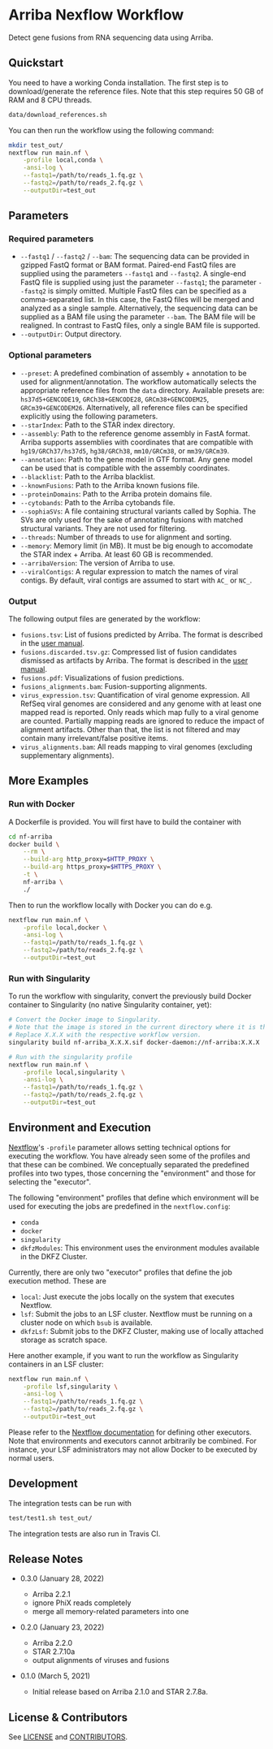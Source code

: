 # Arriba Nexflow Workflow

Detect gene fusions from RNA sequencing data using Arriba.

## Quickstart

You need to have a working Conda installation. The first step is to download/generate the reference files. Note that this step requires 50 GB of RAM and 8 CPU threads.

```bash
data/download_references.sh
```

You can then run the workflow using the following command:

```bash
mkdir test_out/
nextflow run main.nf \
    -profile local,conda \
    -ansi-log \
    --fastq1=/path/to/reads_1.fq.gz \
    --fastq2=/path/to/reads_2.fq.gz \
    --outputDir=test_out
```

## Parameters

### Required parameters

- `--fastq1` / `--fastq2` / `--bam`: The sequencing data can be provided in gzipped FastQ format or BAM format. Paired-end FastQ files are supplied using the parameters `--fastq1` and `--fastq2`. A single-end FastQ file is supplied using just the parameter `--fastq1`; the parameter `--fastq2` is simply omitted. Multiple FastQ files can be specified as a comma-separated list. In this case, the FastQ files will be merged and analyzed as a single sample. Alternatively, the sequencing data can be supplied as a BAM file using the parameter `--bam`. The BAM file will be realigned. In contrast to FastQ files, only a single BAM file is supported.
- `--outputDir`: Output directory.

### Optional parameters

- `--preset`: A predefined combination of assembly + annotation to be used for alignment/annotation. The workflow automatically selects the appropriate reference files from the `data` directory. Available presets are: `hs37d5+GENCODE19`, `GRCh38+GENCODE28`, `GRCm38+GENCODEM25`, `GRCm39+GENCODEM26`. Alternatively, all reference files can be specified explicitly using the following parameters.
- `--starIndex`: Path to the STAR index directory.
- `--assembly`: Path to the reference genome assembly in FastA format. Arriba supports assemblies with coordinates that are compatible with `hg19/GRCh37/hs37d5`, `hg38/GRCh38`, `mm10/GRCm38`, or `mm39/GRCm39`.
- `--annotation`: Path to the gene model in GTF format. Any gene model can be used that is compatible with the assembly coordinates.
- `--blacklist`: Path to the Arriba blacklist.
- `--knownFusions`: Path to the Arriba known fusions file.
- `--proteinDomains`: Path to the Arriba protein domains file.
- `--cytobands`: Path to the Arriba cytobands file.
- `--sophiaSVs`: A file containing structural variants called by Sophia. The SVs are only used for the sake of annotating fusions with matched structural variants. They are not used for filtering.
- `--threads`: Number of threads to use for alignment and sorting.
- `--memory`: Memory limit (in MB). It must be big enough to accomodate the STAR index + Arriba. At least 60 GB is recommended.
- `--arribaVersion`: The version of Arriba to use.
- `--viralContigs`: A regular expression to match the names of viral contigs. By default, viral contigs are assumed to start with `AC_` or `NC_`.

### Output

The following output files are generated by the workflow:

- `fusions.tsv`: List of fusions predicted by Arriba. The format is described in the [user manual](https://arriba.readthedocs.io/en/v2.2.1/output-files/#fusionstsv).
- `fusions.discarded.tsv.gz`: Compressed list of fusion candidates dismissed as artifacts by Arriba. The format is described in the [user manual](https://arriba.readthedocs.io/en/v2.2.1/output-files/#fusionsdiscardedtsv).
- `fusions.pdf`: Visualizations of fusion predictions.
- `fusions_alignments.bam`: Fusion-supporting alignments.
- `virus_expression.tsv`: Quantification of viral genome expression. All RefSeq viral genomes are considered and any genome with at least one mapped read is reported. Only reads which map fully to a viral genome are counted. Partially mapping reads are ignored to reduce the impact of alignment artifacts. Other than that, the list is not filtered and may contain many irrelevant/false positive items.
- `virus_alignments.bam`: All reads mapping to viral genomes (excluding supplementary alignments).

## More Examples

### Run with Docker

A Dockerfile is provided. You will first have to build the container with

```bash
cd nf-arriba
docker build \
    --rm \
    --build-arg http_proxy=$HTTP_PROXY \
    --build-arg https_proxy=$HTTPS_PROXY \
    -t \
    nf-arriba \
    ./
```

Then to run the workflow locally with Docker you can do e.g.

```bash
nextflow run main.nf \
    -profile local,docker \
    -ansi-log \
    --fastq1=/path/to/reads_1.fq.gz \
    --fastq2=/path/to/reads_2.fq.gz \
    --outputDir=test_out
```

### Run with Singularity

To run the workflow with singularity, convert the previously build Docker container to Singularity (no native Singularity container, yet):

```bash
# Convert the Docker image to Singularity.
# Note that the image is stored in the current directory where it is then also expected by the singularity profile.
# Replace X.X.X with the respective workflow version.
singularity build nf-arriba_X.X.X.sif docker-daemon://nf-arriba:X.X.X

# Run with the singularity profile
nextflow run main.nf \
    -profile local,singularity \
    -ansi-log \
    --fastq1=/path/to/reads_1.fq.gz \
    --fastq2=/path/to/reads_2.fq.gz \
    --outputDir=test_out
```

## Environment and Execution

[Nextflow](https://www.nextflow.io/docs/latest/config.html#config-profiles)'s `-profile` parameter allows setting technical options for executing the workflow. You have already seen some of the profiles and that these can be combined. We conceptually separated the predefined profiles into two types, those concerning the "environment" and those for selecting the "executor".

The following "environment" profiles that define which environment will be used for executing the jobs are predefined in the `nextflow.config`:
  * `conda`
  * `docker`
  * `singularity`
  * `dkfzModules`: This environment uses the environment modules available in the DKFZ Cluster.

Currently, there are only two "executor" profiles that define the job execution method. These are
  * `local`: Just execute the jobs locally on the system that executes Nextflow.
  * `lsf`: Submit the jobs to an LSF cluster. Nextflow must be running on a cluster node on which `bsub` is available.
  * `dkfzLsf`: Submit jobs to the DKFZ Cluster, making use of locally attached storage as scratch space.

Here another example, if you want to run the workflow as Singularity containers in an LSF cluster:

```bash
nextflow run main.nf \
    -profile lsf,singularity \
    -ansi-log \
    --fastq1=/path/to/reads_1.fq.gz \
    --fastq2=/path/to/reads_2.fq.gz \
    --outputDir=test_out
```

Please refer to the [Nextflow documentation](https://www.nextflow.io/docs/latest/executor.html) for defining other executors. Note that environments and executors cannot arbitrarily be combined. For instance, your LSF administrators may not allow Docker to be executed by normal users.

## Development

The integration tests can be run with

```bash
test/test1.sh test_out/
```

The integration tests are also run in Travis CI.

## Release Notes

- 0.3.0 (January 28, 2022)

  * Arriba 2.2.1
  * ignore PhiX reads completely
  * merge all memory-related parameters into one

- 0.2.0 (January 23, 2022)

  * Arriba 2.2.0
  * STAR 2.7.10a
  * output alignments of viruses and fusions

- 0.1.0 (March 5, 2021)

  * Initial release based on Arriba 2.1.0 and STAR 2.7.8a.

## License & Contributors

See [LICENSE](LICENSE) and [CONTRIBUTORS](CONTRIBUTORS).

